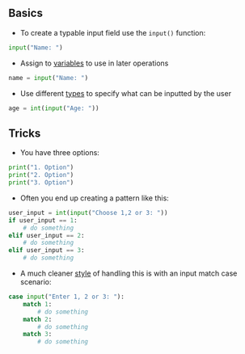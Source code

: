
## Basics

- To create a typable input field use the `input()` function:
```python
input("Name: ")
```

- Assign to [variables](computer-science/docs/python/variables.md) to use in later operations
```python
name = input("Name: ")
```

- Use different [types](computer-science/docs/python/types.md) to specify what can be inputted by the user
```python
age = int(input("Age: "))
```

## Tricks
- You have three options:
```python
print("1. Option")
print("2. Option")
print("3. Option")
```
- Often you end up creating a pattern like this:
```python
user_input = int(input("Choose 1,2 or 3: "))
if user_input == 1:
    # do something
elif user_input == 2:
    # do something
elif user_input == 3:
    # do something
```

- A much cleaner [style](computer-science/docs/python/style.md) of handling this is with an input match case scenario:
```python
case input("Enter 1, 2 or 3: "):
    match 1:
        # do something
    match 2:
        # do something
    match 3:
        # do something
```